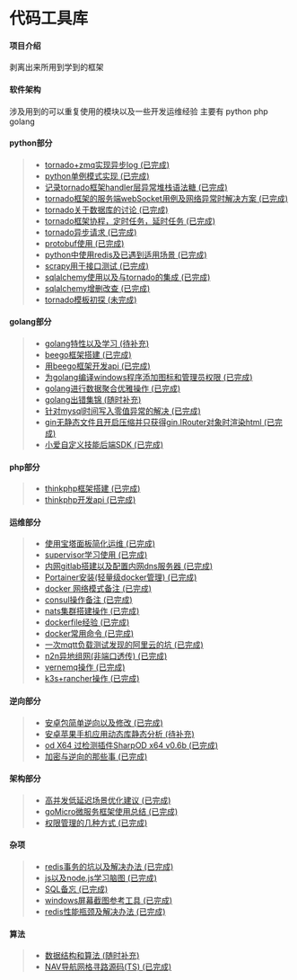# 代码工具库

#### 项目介绍
剥离出来所用到学到的框架

#### 软件架构
涉及用到的可以重复使用的模块以及一些开发运维经验
主要有 python php golang

#### python部分
> * [tornado+zmq实现异步log                                                 (已完成)](tornado+zmq异步log)
> * [python单例模式实现                                                     (已完成)](python单例模式实现)
> * [记录tornado框架handler层异常堆栈语法糖                                 (已完成)](记录tornado的handler层崩溃时的堆栈语法糖)
> * [tornado框架的服务端webSocket用例及网络异常时解决方案                   (已完成)](tornado框架的服务端webSocket用例)
> * [tornado关于数据库的讨论                                                (已完成)](tornado关于数据库的讨论)
> * [tornado框架协程，定时任务，延时任务                                    (已完成)](tornado框架协程，定时任务，延时任务)
> * [tornado异步请求                                                        (已完成)](tornado异步请求)
> * [protobuf使用                                                           (已完成)](protobuf使用)
> * [python中使用redis及已遇到适用场景                                      (已完成)](python中使用redis及已遇到适用场景)
> * [scrapy用于接口测试                                                     (已完成)](scrapy用于接口测试)
> * [sqlalchemy使用以及与tornado的集成                                      (已完成)](sqlalchemy使用以及与tornado的集成)
> * [sqlalchemy增删改查                                                     (已完成)](sqlalchemy增删改查)
> * [tornado模板初探                                                        (未完成)](tornado模板初探)


#### golang部分
> * [golang特性以及学习                                                    (待补充)](golang特性以及学习)
> * [beego框架搭建                                                         (已完成)](beego框架搭建)
> * [用beego框架开发api                                                    (已完成)](用beego框架开发api)
> * [为golang编译windows程序添加图标和管理员权限                           (已完成)](golang_icon)
> * [golang进行数据聚合优雅操作                                            (已完成)](golang数据聚合)
> * [golang出错集锦                                                        (随时补充)](golang出错集锦)
> * [针对mysql时间写入零值异常的解决                                       (已完成)](mysql时间零值异常解决)
> * [gin无静态文件且开启压缩并只获得gin.IRouter对象时渲染html              (已完成)](gin渲染html)
> * [小爱自定义技能后端SDK                                               (已完成)](https://gitee.com/t102011/miAI)

#### php部分
> * [thinkphp框架搭建                                                      (已完成)](thinkphp框架搭建)
> * [thinkphp开发api                                                       (已完成)](thinkphp开发api)

#### 运维部分
> * [使用宝塔面板简化运维                                                  (已完成)](使用宝塔面板简化运维)
> * [supervisor学习使用                                                    (已完成)](supervisor学习使用)
> * [内网gitlab搭建以及配置内网dns服务器                                   (已完成)](内网gitlab搭建以及配置内网dns服务器)
> * [Portainer安装(轻量级docker管理)                                       (已完成)](portainer)
> * [docker 网络模式备注                                                   (已完成)](docker网络备注)
> * [consul操作备注                                                        (已完成)](consul操作备注)
> * [nats集群搭建操作                                                      (已完成)](nats)
> * [dockerfile经验                                                        (已完成)](dockerfile经验)
> * [docker常用命令                                                        (已完成)](docker常用命令)
> * [一次mqtt负载测试发现的阿里云的坑                                      (已完成)](阿里云服务器的坑)
> * [n2n异地组网(非端口透传)                                               (已完成)](n2n)
> * [vernemq操作                                                           (已完成)](vernemq)
> * [k3s+rancher操作                                                           (已完成)](k3s+rancher)

#### 逆向部分
> * [安卓包简单逆向以及修改                                                (已完成)](安卓包简单逆向以及修改)
> * [安卓苹果手机应用动态库静态分析                                        (待补充)](安卓苹果手机应用动态库静态分析)
> * [od X64 过检测插件SharpOD x64 v0.6b                                    (已完成)](SharpOD)
> * [加密与逆向的那些事                                    (已完成)](加密与逆向的那些事)

#### 架构部分
> * [高并发低延迟场景优化建议                                    (已完成)](高并发优化建议)
> * [goMicro微服务框架使用总结                                   (已完成)](goMicro总结)
> * [权限管理的几种方式                                          (已完成)](权限管理的方式)

#### 杂项
> * [redis事务的坑以及解决办法                                             (已完成)](redis事务的坑以及解决办法)
> * [js以及node.js学习脑图                                                 (已完成)](js以及node.js学习脑图)
> * [SQL备忘                                                               (已完成)](SQL备忘)
> * [windows屏幕截图参考工具                                               (已完成)](SETUNA.zip)
> * [redis性能瓶颈及解决办法                                               (已完成)](redis瓶颈)

#### 算法
> * [数据结构和算法                                               (随时补充)](algorithm)
> * [NAV导航网格寻路源码(TS)                                       (已完成)](https://gitee.com/t102011/navMesh)